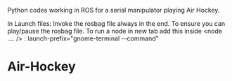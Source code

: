 Python codes working in ROS for a serial manipulator playing Air Hockey.

In Launch files:
	Invoke the rosbag file always in the end. To ensure you can play/pause the rosbag file.
	To run a node in new tab add this inside <node .... /> : launch-prefix="gnome-terminal --command"
# Air-Hockey
